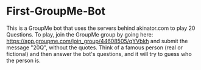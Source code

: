 # First-GroupMe-Bot
This is a GroupMe bot that uses the servers behind akinator.com to play 20 Questions. 
To play, join the GroupMe group by going here: https://app.groupme.com/join_group/44608505/qYVbkh
and submit the message "20Q", without the quotes. Think of a famous person (real or fictional) and then answer the bot's questions, and it
will try to guess who the person is.
